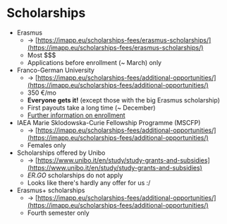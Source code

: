 # Scholarships

* Erasmus
  * → [https://imapp.eu/scholarships-fees/erasmus-scholarships/](https://imapp.eu/scholarships-fees/erasmus-scholarships/)
  * Most \$$$
  * Applications before enrollment (\~ March) only
* Franco-German University
  * → [https://imapp.eu/scholarships-fees/additional-opportunities/](https://imapp.eu/scholarships-fees/additional-opportunities/)
  * 350 €/mo
  * **Everyone gets it!** (except those with the big Erasmus scholarship)
  * First payouts take a long time (\~ December)
  * [Further information on enrollment](enrollment-at-the-franco-german-university.md)
* IAEA Marie Sklodowska-Curie Fellowship Programme (MSCFP)
  * → [https://imapp.eu/scholarships-fees/additional-opportunities/](https://imapp.eu/scholarships-fees/additional-opportunities/)
  * Females only
* Scholarships offered by Unibo
  * → [https://www.unibo.it/en/study/study-grants-and-subsidies](https://www.unibo.it/en/study/study-grants-and-subsidies)
  * _ER.GO_ scholarships do not apply
  * Looks like there's hardly any offer for us :/
* Erasmus+ scholarships
  * → [https://imapp.eu/scholarships-fees/additional-opportunities/](https://imapp.eu/scholarships-fees/additional-opportunities/)
  * Fourth semester only
